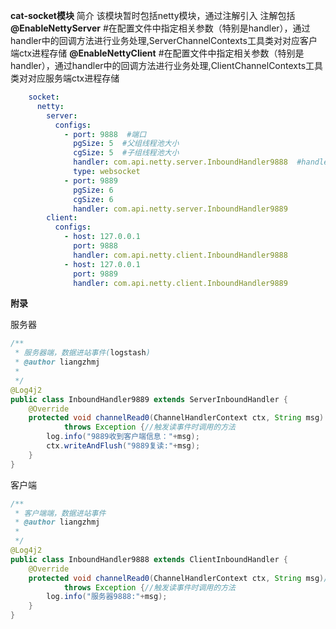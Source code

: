 **cat-socket模块**
    简介
        该模块暂时包括netty模块，通过注解引入
        注解包括
        **@EnableNettyServer**   #在配置文件中指定相关参数（特别是handler），通过handler中的回调方法进行业务处理,ServerChannelContexts工具类对对应客户端ctx进程存储
        **@EnableNettyClient**   #在配置文件中指定相关参数（特别是handler），通过handler中的回调方法进行业务处理,ClientChannelContexts工具类对对应服务端ctx进程存储

```yml
	socket:
      netty:
        server:
          configs:
            - port: 9888  #端口
              pgSize: 5  #父组线程池大小
              cgSize: 5  #子组线程池大小
              handler: com.api.netty.server.InboundHandler9888  #handler实现类
              type: websocket
            - port: 9889
              pgSize: 6
              cgSize: 6
              handler: com.api.netty.server.InboundHandler9889
        client:
          configs:
            - host: 127.0.0.1
              port: 9888
              handler: com.api.netty.client.InboundHandler9888
            - host: 127.0.0.1
              port: 9889
              handler: com.api.netty.client.InboundHandler9889
```
**附录**

服务器

```java
/**
 * 服务器端，数据进站事件(logstash)
 * @author liangzhmj
 *
 */
@Log4j2
public class InboundHandler9889 extends ServerInboundHandler {
	@Override
	protected void channelRead0(ChannelHandlerContext ctx, String msg)
			throws Exception {//触发读事件时调用的方法
		log.info("9889收到客户端信息："+msg);
		ctx.writeAndFlush("9889复读:"+msg);
	}
}
```

客户端

```java
/**
 * 客户端端，数据进站事件
 * @author liangzhmj
 *
 */
@Log4j2
public class InboundHandler9888 extends ClientInboundHandler {
	@Override
	protected void channelRead0(ChannelHandlerContext ctx, String msg)//注意这个有可能出现数据不完整(粘包，切包)的情况，要处理这种情况
			throws Exception {//触发读事件时调用的方法
		log.info("服务器9888:"+msg);
	}
}
```

